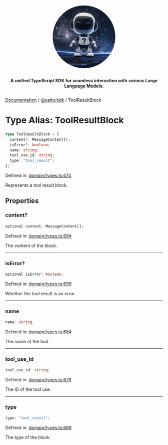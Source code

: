 <div style="display:flex; flex-direction:column; align-items:center;">
<p align="center">
  <img src="../UAITO.png" alt="UAITO Logo" width="200"/>
</p>

<p align="center">
  <strong>A unified TypeScript SDK for seamless interaction with various Large Language Models.</strong>
</p>
</div>

[Documentation](README.md) / [@uaito/sdk](@uaito.sdk.md) / ToolResultBlock

# Type Alias: ToolResultBlock

```ts
type ToolResultBlock = {
  content?: MessageContent[];
  isError?: boolean;
  name: string;
  tool_use_id: string;
  type: "tool_result";
};
```

Defined in: [domain/types.ts:674](https://github.com/elribonazo/uaito/blob/dd820f72333bb82d2ff3109d56fa5b50c6c012fd/packages/sdk/src/domain/types.ts#L674)

Represents a tool result block.

## Properties

### content?

```ts
optional content: MessageContent[];
```

Defined in: [domain/types.ts:694](https://github.com/elribonazo/uaito/blob/dd820f72333bb82d2ff3109d56fa5b50c6c012fd/packages/sdk/src/domain/types.ts#L694)

The content of the block.

***

### isError?

```ts
optional isError: boolean;
```

Defined in: [domain/types.ts:699](https://github.com/elribonazo/uaito/blob/dd820f72333bb82d2ff3109d56fa5b50c6c012fd/packages/sdk/src/domain/types.ts#L699)

Whether the tool result is an error.

***

### name

```ts
name: string;
```

Defined in: [domain/types.ts:684](https://github.com/elribonazo/uaito/blob/dd820f72333bb82d2ff3109d56fa5b50c6c012fd/packages/sdk/src/domain/types.ts#L684)

The name of the tool.

***

### tool\_use\_id

```ts
tool_use_id: string;
```

Defined in: [domain/types.ts:679](https://github.com/elribonazo/uaito/blob/dd820f72333bb82d2ff3109d56fa5b50c6c012fd/packages/sdk/src/domain/types.ts#L679)

The ID of the tool use.

***

### type

```ts
type: "tool_result";
```

Defined in: [domain/types.ts:689](https://github.com/elribonazo/uaito/blob/dd820f72333bb82d2ff3109d56fa5b50c6c012fd/packages/sdk/src/domain/types.ts#L689)

The type of the block.
